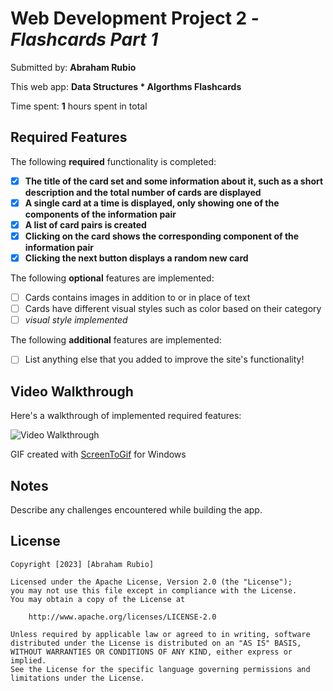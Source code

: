 # Web Development Project 2 - *Flashcards Part 1*

Submitted by: **Abraham Rubio**

This web app: **Data Structures * Algorthms Flashcards**

Time spent: **1** hours spent in total

## Required Features

The following **required** functionality is completed:

- [x] **The title of the card set and some information about it, such as a short description and the total number of cards are displayed**
- [x] **A single card at a time is displayed, only showing one of the components of the information pair**
- [x] **A list of card pairs is created**
- [x] **Clicking on the card shows the corresponding component of the information pair**
- [x] **Clicking the next button displays a random new card**

The following **optional** features are implemented:

- [ ] Cards contains images in addition to or in place of text
- [ ] Cards have different visual styles such as color based on their category
- [ ] *visual style implemented*

The following **additional** features are implemented:

* [ ] List anything else that you added to improve the site's functionality!

## Video Walkthrough

Here's a walkthrough of implemented required features:

<img src='https://github.com/Abe-54/Flashcards/assets/93175657/6c9c51d4-638b-409e-aec1-4b7268d6a6ea' title='Video Walkthrough' width='' alt='Video Walkthrough' />


GIF created with [ScreenToGif](https://www.screentogif.com/) for Windows

## Notes

Describe any challenges encountered while building the app.

## License

    Copyright [2023] [Abraham Rubio]

    Licensed under the Apache License, Version 2.0 (the "License");
    you may not use this file except in compliance with the License.
    You may obtain a copy of the License at

        http://www.apache.org/licenses/LICENSE-2.0

    Unless required by applicable law or agreed to in writing, software
    distributed under the License is distributed on an "AS IS" BASIS,
    WITHOUT WARRANTIES OR CONDITIONS OF ANY KIND, either express or implied.
    See the License for the specific language governing permissions and
    limitations under the License.
